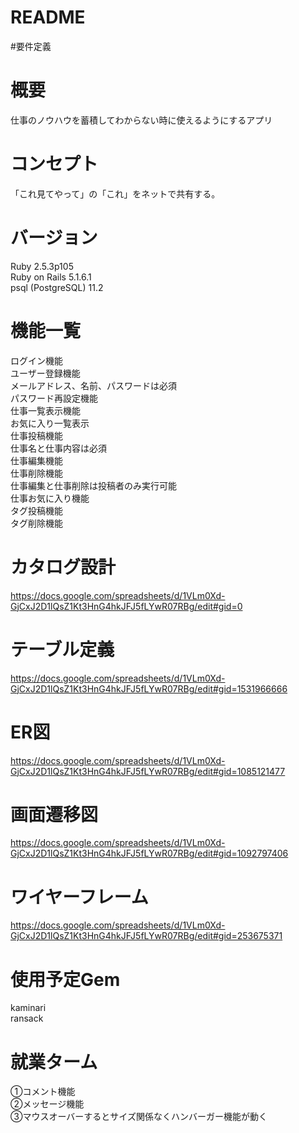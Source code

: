 # README  
#要件定義  
# 概要  
仕事のノウハウを蓄積してわからない時に使えるようにするアプリ  
# コンセプト  
「これ見てやって」の「これ」をネットで共有する。
# バージョン  
Ruby 2.5.3p105  
Ruby on Rails  5.1.6.1  
psql (PostgreSQL) 11.2  
# 機能一覧  
ログイン機能  
ユーザー登録機能  
メールアドレス、名前、パスワードは必須  
パスワード再設定機能  
仕事一覧表示機能  
お気に入り一覧表示  
仕事投稿機能  
仕事名と仕事内容は必須  
仕事編集機能  
仕事削除機能  
仕事編集と仕事削除は投稿者のみ実行可能  
仕事お気に入り機能  
タグ投稿機能  
タグ削除機能  
# カタログ設計  
<https://docs.google.com/spreadsheets/d/1VLm0Xd-GjCxJ2D1lQsZ1Kt3HnG4hkJFJ5fLYwR07RBg/edit#gid=0>
# テーブル定義  
<https://docs.google.com/spreadsheets/d/1VLm0Xd-GjCxJ2D1lQsZ1Kt3HnG4hkJFJ5fLYwR07RBg/edit#gid=1531966666>
# ER図  
<https://docs.google.com/spreadsheets/d/1VLm0Xd-GjCxJ2D1lQsZ1Kt3HnG4hkJFJ5fLYwR07RBg/edit#gid=1085121477>
# 画面遷移図  
<https://docs.google.com/spreadsheets/d/1VLm0Xd-GjCxJ2D1lQsZ1Kt3HnG4hkJFJ5fLYwR07RBg/edit#gid=1092797406>
# ワイヤーフレーム  
<https://docs.google.com/spreadsheets/d/1VLm0Xd-GjCxJ2D1lQsZ1Kt3HnG4hkJFJ5fLYwR07RBg/edit#gid=253675371>
# 使用予定Gem  
kaminari  
ransack    
# 就業ターム  
①コメント機能  
②メッセージ機能  
③マウスオーバーするとサイズ関係なくハンバーガー機能が動く  
